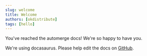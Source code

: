 ```yaml
---
slug: welcome
title: Welcome
authors: [okdistribute]
tags: [hello]
---
```


You've reached the automerge docs! We're so happy to have you.

We're using docasaurus. Please help edit the docs on [GitHub](https://github.com/automerge/github.io).